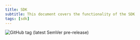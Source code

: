 ```yaml
---
title: SDK
subtitle: This document covers the functionality of the SDK
tags: [sdk]
---
```


![GitHub tag (latest SemVer pre-release)](https://img.shields.io/github/v/tag/q-assistant/sdk?include_prereleases&sort=semver&style=for-the-badge)
